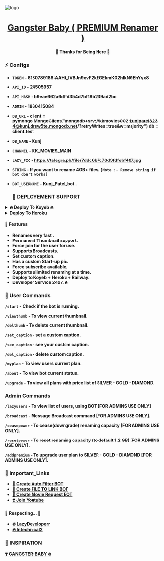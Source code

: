 <img src="https://telegra.ph/file/9936c273582628afb098c.png" alt="logo" target="/blank">

<h1 align="center">
 <b><a href="https://telegram.me/LazyDeveloper" target="/blank"> Gangster Baby ( PREMIUM Renamer ) </a></>
</h1>

<p align="center">🤍 Thanks for Being Here 🤍</p>


### ⚡️ Configs 

* `TOKEN`  - 6130789188:AAHt_IVBJn9xvF2kEGEkmK02hlkNGEhYyx8

* `API_ID` - 24505957

* `API_HASH` - b9eae662a6dffd354d7bf18b239ad2bc

* `ADMIN` - 1860415084

* `DB_URL`  - 
client = pymongo.MongoClient("mongodb+srv://kkmovies002:kunjpatel3234@kunj.drsw5te.mongodb.net/?retryWrites=true&w=majority")
db = client.test


* `DB_NAME`  - Kunj

* `CHANNEL` - KK_MOVIES_MAIN

* `LAZY_PIC` - https://telegra.ph/file/7ddc6b7c76d3fdfebf487.jpg

* `STRING` - If you want to rename 4GB+ files. `[Note :- Remove string if bot don't works]`

* `BOT_USERNAME` - Kunj_Patel_bot .

  ### 📶 DEPLOYEMENT SUPPORT

<details><summary>🔥 Deploy To Koyeb 🔥</summary>
<p>
<br>                 
<a target="/blank" href="https://app.koyeb.com/deploy?type=git&repository=github.com/LazyDeveloperr/Gangster-Baby-Renamer-V2&branch=main&name=gngbabyrenamer" >
  <img src="https://www.koyeb.com/static/images/deploy/button.svg" alt="Deploy">
</a>
</p>
</details>

<details><summary>Deploy To Heroku</summary>
<p>
<br>
<a href="https://heroku.com/deploy?template=https://github.com/LazyDeveloperr/Gangster-Baby-Renamer-V2">
  <img src="https://www.herokucdn.com/deploy/button.svg" alt="Deploy">
</a>
</p>
</details>





#### 🥰 Features
 - Renames very fast .
 - Permanent Thumbnail support.
 - Force join for the user for use.
 - Supports Broadcasts.
 - Set custom caption.
 - Has a custom Start-up pic.
 - Force subscribe available.
 - Supports ulimited renaming at a time.
 - Deploy to Koyeb + Heroku + Railway.
 - Developer Service 24x7. 🔥

### 🚦 User Commands
`/start` - Check if the bot is running.
 
`/viewthumb` - To view current thumbnail.
 
`/delthumb` - To delete current thumbnail.
 
`/set_caption` - set a custom caption.
 
`/see_caption` - see your custom caption.
 
`/del_caption` - delete custom caption.
 
`/myplan` - To view users current plan.
 
`/about` - To view bot current status.
 
`/upgrade` - To view all plans with price list of SILVER - GOLD - DIAMOND.

### Admin Commands

`/lazyusers` - To view list of users, using BOT [FOR ADMINS USE ONLY]
 
`/broadcast` - Message Broadcast command [FOR ADMINS USE ONLY].
 
`/ceasepower` - To cease(downgrade) renaming capacity [FOR ADMINS USE ONLY].
 
`/resetpower` - To reset renaming capacity (to default 1.2 GB)  [FOR ADMINS USE ONLY].
 
`/addpremium` - To upgrade user plan to SILVER - GOLD - DIAMOND  [FOR ADMINS USE ONLY].


### 🔗 important_Links
- [🤩 Create Auto Filter BOT](https://www.youtube.com/watch?v=jw3e4L1u-Vo&t=22s)
- [🤩 Create FILE TO LINK BOT](https://www.youtube.com/watch?v=h3Uvr15ZPnc)
- [🤩 Create Movie Request BOT](https://www.youtube.com/watch?v=mIEv7MjLj2U&t=38s)
- [❣️ Join Youtube](https://www.youtube.com/@LazyDeveloperr)


#### 🧡 Respecting... 🧡
- [🔥 LazyDeveloperr](https://github.com/LazyDeveloperr) 
- [🔥 lntechnical2](https://github.com/lntechnical2)

### 🤩 INSPIRATION
<a href="#">
   <p>❣️ GANGSTER-BABY 🔥</p>
</a>
